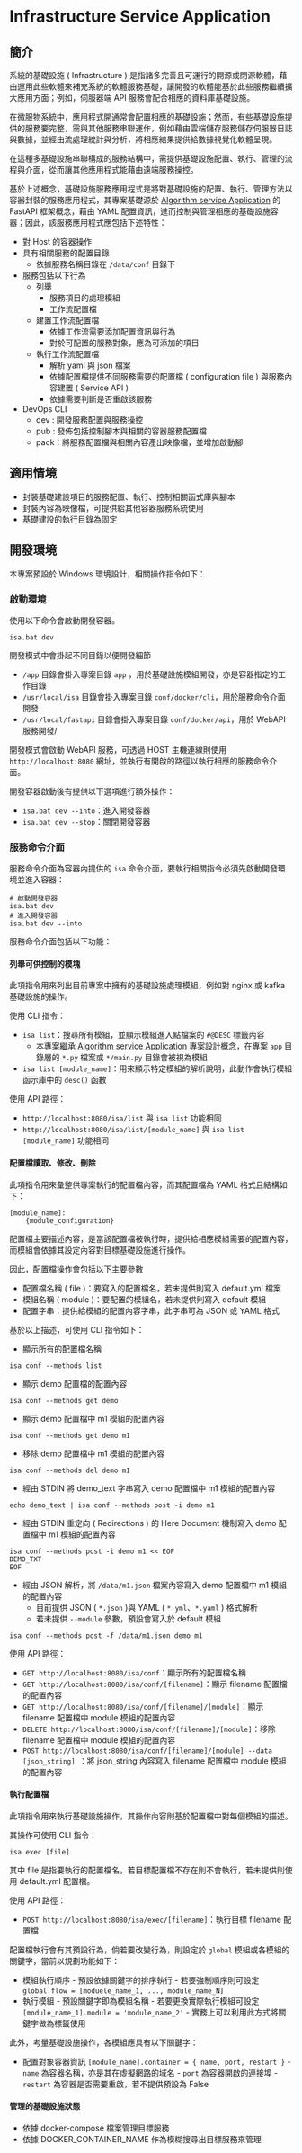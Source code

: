 # Infrastructure Service Application

## 簡介

系統的基礎設施 ( Infrastructure ) 是指諸多完善且可運行的開源或閉源軟體，藉由運用此些軟體來補充系統的軟體服務基礎，讓開發的軟體能基於此些服務繼續擴大應用方面；例如，伺服器端 API 服務會配合相應的資料庫基礎設施。

在微服物系統中，應用程式開通常會配置相應的基礎設施；然而，有些基礎設施提供的服務要完整，需與其他服務串聯運作，例如藉由雲端儲存服務儲存伺服器日誌與數據，並經由流處理統計與分析，將相應結果提供給數據視覺化軟體呈現。

在這種多基礎設施串聯構成的服務結構中，需提供基礎設施配置、執行、管理的流程與介面，從而讓其他應用程式能藉由遠端服務操控。

基於上述概念，基礎設施服務應用程式是將對基礎設施的配置、執行、管理方法以容器封裝的服務應用程式，其專案基礎源於 [Algorithm service Application](https://github.com/eastmoon/algorithm-service-application) 的 FastAPI 框架概念，藉由 YAML 配置資訊，進而控制與管理相應的基礎設施容器；因此，該服務應用程式應包括下述特性：

+ 對 Host 的容器操作
+ 具有相關服務的配置目錄
	- 依據服務名稱目錄在 ```/data/conf``` 目錄下
+ 服務包括以下行為
	- 列舉
		+ 服務項目的處理模組
		+ 工作流配置檔
	- 建置工作流配置檔
		+ 依據工作流需要添加配置資訊與行為
		+ 對於可配置的服務對象，應為可添加的項目
	- 執行工作流配置檔
		+ 解析 yaml 與 json 檔案
		+ 依據配置檔提供不同服務需要的配置檔 ( configuration file ) 與服務內容建置 ( Service API )
		+ 依據需要判斷是否重啟該服務
+ DevOps CLI
	- dev : 開發服務配置與服務操控
	- pub : 發佈包括控制腳本與相關的容器服務配置檔
	- pack：將服務配置檔與相關內容產出映像檔，並增加啟動腳

## 適用情境

+ 封裝基礎建設項目的服務配置、執行、控制相關函式庫與腳本
+ 封裝內容為映像檔，可提供給其他容器服務系統使用
+ 基礎建設的執行目錄為固定

## 開發環境

本專案預設於 Windows 環境設計，相關操作指令如下：

### 啟動環境

使用以下命令會啟動開發容器。

```
isa.bat dev
```

開發模式中會掛起不同目錄以便開發細節

+ ```/app``` 目錄會掛入專案目錄 ```app``` ，用於基礎設施模組開發，亦是容器指定的工作目錄
+ ```/usr/local/isa``` 目錄會掛入專案目錄 ```conf/docker/cli```，用於服務命令介面開發
+ ```/usr/local/fastapi``` 目錄會掛入專案目錄 ```conf/docker/api```，用於 WebAPI 服務開發/

開發模式會啟動 WebAPI 服務，可透過 HOST 主機連線則使用 ```http://localhost:8080``` 網址，並執行有開啟的路徑以執行相應的服務命令介面。

開發容器啟動後有提供以下選項進行額外操作：

+ ```isa.bat dev --into```：進入開發容器
+ ```isa.bat dev --stop```：關閉開發容器

### 服務命令介面

服務命令介面為容器內提供的 ```isa``` 命令介面，要執行相關指令必須先啟動開發環境並進入容器：

```
# 啟動開發容器
isa.bat dev
# 進入開發容器
isa.bat dev --into
```

服務命令介面包括以下功能：

#### 列舉可供控制的模塊

此項指令用來列出目前專案中擁有的基礎設施處理模組，例如對 nginx 或 kafka 基礎設施的操作。

使用 CLI 指令：

+ ```isa list```：搜尋所有模組，並顯示模組進入點檔案的 ```#@DESC``` 標籤內容
	- 本專案繼承 [Algorithm service Application](https://github.com/eastmoon/algorithm-service-application) 專案設計概念，在專案 ```app``` 目錄層的 ```*.py``` 檔案或 ```*/main.py``` 目錄會被視為模組
+ ```isa list [module_name]```：用來顯示特定模組的解析說明，此動作會執行模組函示庫中的 ```desc()``` 函數  

使用 API 路徑：

+ ```http://localhost:8080/isa/list``` 與 ```isa list``` 功能相同
+ ```http://localhost:8080/isa/list/[module_name]``` 與 ```isa list [module_name]``` 功能相同

#### 配置檔讀取、修改、刪除

此項指令用來彙整供專案執行的配置檔內容，而其配置檔為 YAML 格式且結構如下：

```
[module_name]:
	{module_configuration}
```

配置檔主要描述內容，是當該配置檔被執行時，提供給相應模組需要的配置內容，而模組會依據其設定內容對目標基礎設施進行操作。

因此，配置檔操作會包括以下主要參數

+ 配置檔名稱 ( file )：要寫入的配置檔名，若未提供則寫入 default.yml 檔案
+ 模組名稱 ( module )：要配置的模組名，若未提供則寫入 default 模組
+ 配置字串：提供給模組的配置內容字串，此字串可為 JSON 或 YAML 格式

基於以上描述，可使用 CLI 指令如下：

+ 顯示所有的配置檔名稱
```
isa conf --methods list
```
+ 顯示 demo 配置檔的配置內容
```
isa conf --methods get demo
```
+ 顯示 demo 配置檔中 m1 模組的配置內容
```
isa conf --methods get demo m1
```
+ 移除 demo 配置檔中 m1 模組的配置內容
```
isa conf --methods del demo m1
```
+ 經由 STDIN 將 demo_text 字串寫入 demo 配置檔中 m1 模組的配置內容
```
echo demo_text | isa conf --methods post -i demo m1
```
+ 經由 STDIN 重定向 ( Redirections ) 的 Here Document 機制寫入 demo 配置檔中 m1 模組的配置內容
```
isa conf --methods post -i demo m1 << EOF
DEMO_TXT
EOF
```
+ 經由 JSON 解析，將 ```/data/m1.json``` 檔案內容寫入 demo 配置檔中 m1 模組的配置內容
	- 目前提供 JSON ( ```*.json``` )與 YAML ( ```*.yml```、```*.yaml``` ) 格式解析
	- 若未提供 ```--module``` 參數，預設會寫入於 default 模組
```
isa conf --methods post -f /data/m1.json demo m1
```

使用 API 路徑：

+ ```GET http://localhost:8080/isa/conf```：顯示所有的配置檔名稱
+ ```GET http://localhost:8080/isa/conf/[filename]```：顯示 filename 配置檔的配置內容
+ ```GET http://localhost:8080/isa/conf/[filename]/[module]```：顯示 filename 配置檔中 module 模組的配置內容
+ ```DELETE http://localhost:8080/isa/conf/[filename]/[module]```：移除 filename 配置檔中 module 模組的配置內容
+ ```POST http://localhost:8080/isa/conf/[filename]/[module] --data [json_string] ```：將 json_string 內容寫入 filename 配置檔中 module 模組的配置內容

#### 執行配置檔

此項指令用來執行基礎設施操作，其操作內容則基於配置檔中對每個模組的描述。

其操作可使用 CLI 指令：

```
isa exec [file]
```

其中 file 是指要執行的配置檔名，若目標配置檔不存在則不會執行，若未提供則使用 default.yml 配置檔。

使用 API 路徑：

+ ```POST http://localhost:8080/isa/exec/[filename]```：執行目標 filename 配置檔

配置檔執行會有其預設行為，倘若要改變行為，則設定於 ```global``` 模組或各模組的關鍵字，當前以規劃功能如下：

+ 模組執行順序
		- 預設依據關鍵字的排序執行
		- 若要強制順序則可設定 ```global.flow = [moduele_name_1, ..., module_name_N]```
+ 執行模組
		- 預設關鍵字即為模組名稱
		- 若要更換實際執行模組可設定 ```[module_name_1].module = 'module_name_2'```
		- 實務上可以利用此方式將關鍵字做為標籤使用

此外，考量基礎設施操作，各模組應具有以下關鍵字：

+ 配置對象容器資訊 ```[module_name].container = { name, port, restart }```
		- ```name``` 為容器名稱，亦是其在虛擬網路的域名
		- ```port``` 為容器開啟的連接埠
		- ```restart``` 為容器是否需要重啟，若不提供預設為 False

#### 管理的基礎設施狀態

+ 依據 docker-compose 檔案管理目標服務
+ 依據 DOCKER_CONTAINER_NAME 作為模糊搜尋出目標服務來管理
